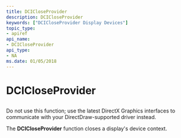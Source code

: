 ```yaml
---
title: DCICloseProvider
description: DCICloseProvider
keywords: ["DCICloseProvider Display Devices"]
topic_type:
- apiref
api_name:
- DCICloseProvider
api_type:
- NA
ms.date: 01/05/2018
---
```


# DCICloseProvider


## <span id="ddk_dcicloseprovider_gg"></span><span id="DDK_DCICLOSEPROVIDER_GG"></span>


Do not use this function; use the latest DirectX Graphics interfaces to communicate with your DirectDraw-supported driver instead.

The **DCICloseProvider** function closes a display's device context.

 

 





